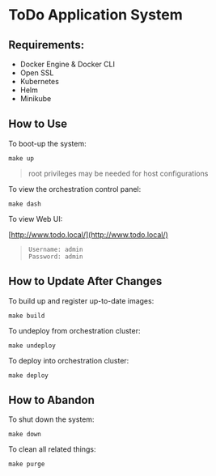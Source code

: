 # ToDo Application System

## Requirements:
- Docker Engine & Docker CLI
- Open SSL
- Kubernetes
- Helm
- Minikube

## How to Use

To boot-up the system:

```shell
make up
```

> root privileges may be needed for host configurations

To view the orchestration control panel:

```shell
make dash
```

To view Web UI:

[http://www.todo.local/](http://www.todo.local/)

> ```text
> Username: admin
> Password: admin
> ```

## How to Update After Changes

To build up and register up-to-date images:

```shell
make build
```

To undeploy from orchestration cluster:

```shell
make undeploy
```

To deploy into orchestration cluster:

```shell
make deploy
```

## How to Abandon

To shut down the system:

```shell
make down
```

To clean all related things:

```shell
make purge
```
